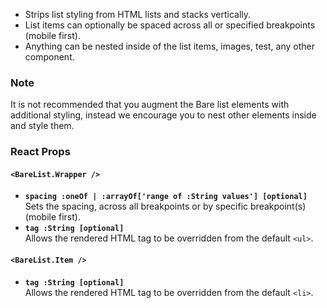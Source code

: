 * Strips list styling from HTML lists and stacks vertically.
* List items can optionally be spaced across all or specified breakpoints (mobile first).
* Anything can be nested inside of the list items, images, test, any other component.

### Note
It is not recommended that you augment the Bare list elements with additional styling, instead we encourage you to nest
other elements inside and style them.

### React Props
#### `<BareList.Wrapper />`
* **`spacing :oneOf | :arrayOf['range of :String values'] [optional]`**  
Sets the spacing, across all breakpoints or by specific breakpoint(s) (mobile first).
* **`tag :String [optional]`**  
Allows the rendered HTML tag to be overridden from the default `<ul>`.

#### `<BareList.Item />`
* **`tag :String [optional]`**  
Allows the rendered HTML tag to be overridden from the default `<li>`.